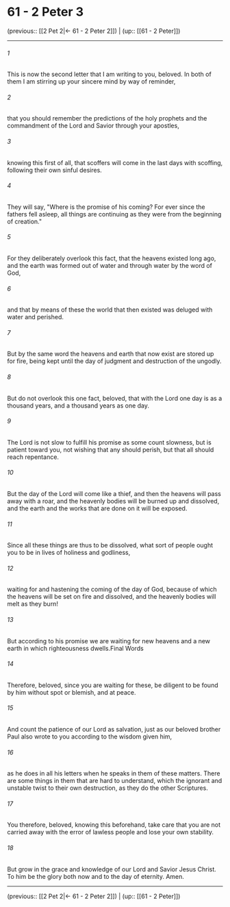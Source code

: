 # 61 - 2 Peter 3

(previous:: [[2 Pet 2|← 61 - 2 Peter 2]]) | (up:: [[61 - 2 Peter]])

***


###### 1 
This is now the second letter that I am writing to you, beloved. In both of them I am stirring up your sincere mind by way of reminder, 

###### 2 
that you should remember the predictions of the holy prophets and the commandment of the Lord and Savior through your apostles, 

###### 3 
knowing this first of all, that scoffers will come in the last days with scoffing, following their own sinful desires. 

###### 4 
They will say, "Where is the promise of his coming? For ever since the fathers fell asleep, all things are continuing as they were from the beginning of creation." 

###### 5 
For they deliberately overlook this fact, that the heavens existed long ago, and the earth was formed out of water and through water by the word of God, 

###### 6 
and that by means of these the world that then existed was deluged with water and perished. 

###### 7 
But by the same word the heavens and earth that now exist are stored up for fire, being kept until the day of judgment and destruction of the ungodly. 

###### 8 
But do not overlook this one fact, beloved, that with the Lord one day is as a thousand years, and a thousand years as one day. 

###### 9 
The Lord is not slow to fulfill his promise as some count slowness, but is patient toward you, not wishing that any should perish, but that all should reach repentance. 

###### 10 
But the day of the Lord will come like a thief, and then the heavens will pass away with a roar, and the heavenly bodies will be burned up and dissolved, and the earth and the works that are done on it will be exposed. 

###### 11 
Since all these things are thus to be dissolved, what sort of people ought you to be in lives of holiness and godliness, 

###### 12 
waiting for and hastening the coming of the day of God, because of which the heavens will be set on fire and dissolved, and the heavenly bodies will melt as they burn! 

###### 13 
But according to his promise we are waiting for new heavens and a new earth in which righteousness dwells.Final Words 

###### 14 
Therefore, beloved, since you are waiting for these, be diligent to be found by him without spot or blemish, and at peace. 

###### 15 
And count the patience of our Lord as salvation, just as our beloved brother Paul also wrote to you according to the wisdom given him, 

###### 16 
as he does in all his letters when he speaks in them of these matters. There are some things in them that are hard to understand, which the ignorant and unstable twist to their own destruction, as they do the other Scriptures. 

###### 17 
You therefore, beloved, knowing this beforehand, take care that you are not carried away with the error of lawless people and lose your own stability. 

###### 18 
But grow in the grace and knowledge of our Lord and Savior Jesus Christ. To him be the glory both now and to the day of eternity. Amen.

***

(previous:: [[2 Pet 2|← 61 - 2 Peter 2]]) | (up:: [[61 - 2 Peter]])
